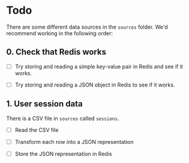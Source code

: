# Todo

There are some different data sources in the `sources` folder. We'd recommend
working in the following order:

## 0. Check that Redis works

- [ ] Try storing and reading a simple key-value pair in Redis and see if it
      works.

- [ ] Try storing and reading a JSON object in Redis to see if it works.

## 1. User session data

There is a CSV file in `sources` called `sessions`.

- [ ] Read the CSV file

- [ ] Transform each row into a JSON representation

- [ ] Store the JSON representation in Redis
